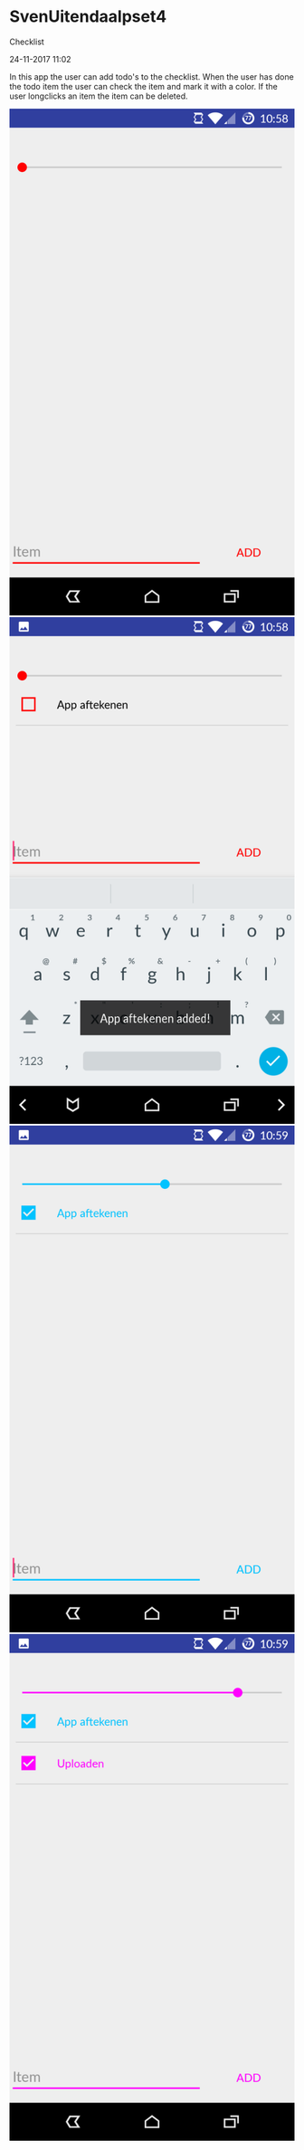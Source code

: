 # SvenUitendaalpset4

Checklist

24-11-2017 11:02

In this app the user can add todo's to the checklist. 
When the user has done the todo item the user can check the item and mark it with a color.
If the user longclicks an item the item can be deleted.

![alt text](https://github.com/suitendaal/SvenUitendaalpset4/blob/master/doc/Screenshot_20171124-105848.png)
![alt text](https://github.com/suitendaal/SvenUitendaalpset4/blob/master/doc/Screenshot_20171124-105855.png)
![alt text](https://github.com/suitendaal/SvenUitendaalpset4/blob/master/doc/Screenshot_20171124-105904.png)
![alt text](https://github.com/suitendaal/SvenUitendaalpset4/blob/master/doc/Screenshot_20171124-105917.png)
